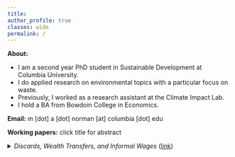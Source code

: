 ```yaml
---
title: 
author_profile: true
classes: wide
permalink: /
---
```


**About:**
- I am a second year PhD student in Sustainable Development at Columbia University.
- I do applied research on environmental topics with a particular focus on waste.
- Previously, I worked as a research assistant at the Climate Impact Lab.
- I hold a BA from Bowdoin College in Economics.

**Email:**  m [dot] a [dot] norman [at] columbia [dot] edu

**Working papers:**
click title for abstract
<details><summary> <em>Discards, Wealth Transfers, and Informal Wages</em> (<a href="https://mayaanorman.github.io/docs/bottlebills.pdf">link</a>)</summary>
<p>
This paper tests whether laws that encourage beverage container recycling through a deposit refund scheme improve birth outcomes in low income populations. A very simple economic model of recycling participation and labor supply suggests that recycling activity transfers wealth to low-wage earners. Between 1973 and 1990, ten states introduced deposit refund programs for beverage containers. This paper exploits idiosyncratic variation in the timing and location of policy implementation to measure and test for any reduction in the incidence of low birth weights associated with deposit refund programs. The results show deposit refund policy introductions are associated with a .3 percentage point reduction in the incidence of low birth weight on average among mothers with less than a high school education. I rely on the literature connecting wealth transfers and birth outcomes to argue this result extends a small empirical literature highlighting the progressive nature of beverage container deposit refund programs.
</p>
</details>








